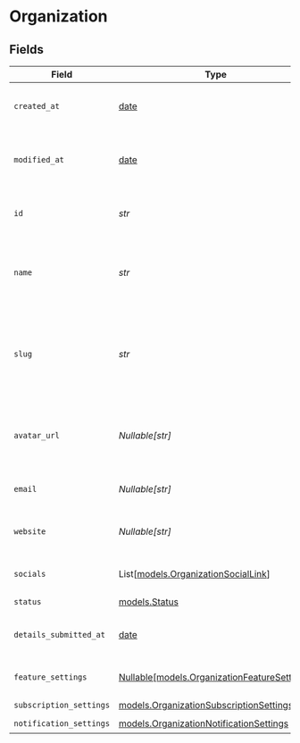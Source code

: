 # Organization


## Fields

| Field                                                                                    | Type                                                                                     | Required                                                                                 | Description                                                                              | Example                                                                                  |
| ---------------------------------------------------------------------------------------- | ---------------------------------------------------------------------------------------- | ---------------------------------------------------------------------------------------- | ---------------------------------------------------------------------------------------- | ---------------------------------------------------------------------------------------- |
| `created_at`                                                                             | [date](https://docs.python.org/3/library/datetime.html#date-objects)                     | :heavy_check_mark:                                                                       | Creation timestamp of the object.                                                        |                                                                                          |
| `modified_at`                                                                            | [date](https://docs.python.org/3/library/datetime.html#date-objects)                     | :heavy_check_mark:                                                                       | Last modification timestamp of the object.                                               |                                                                                          |
| `id`                                                                                     | *str*                                                                                    | :heavy_check_mark:                                                                       | The organization ID.                                                                     | 1dbfc517-0bbf-4301-9ba8-555ca42b9737                                                     |
| `name`                                                                                   | *str*                                                                                    | :heavy_check_mark:                                                                       | Organization name shown in checkout, customer portal, emails etc.                        |                                                                                          |
| `slug`                                                                                   | *str*                                                                                    | :heavy_check_mark:                                                                       | Unique organization slug in checkout, customer portal and credit card statements.        |                                                                                          |
| `avatar_url`                                                                             | *Nullable[str]*                                                                          | :heavy_check_mark:                                                                       | Avatar URL shown in checkout, customer portal, emails etc.                               |                                                                                          |
| `email`                                                                                  | *Nullable[str]*                                                                          | :heavy_check_mark:                                                                       | Public support email.                                                                    |                                                                                          |
| `website`                                                                                | *Nullable[str]*                                                                          | :heavy_check_mark:                                                                       | Official website of the organization.                                                    |                                                                                          |
| `socials`                                                                                | List[[models.OrganizationSocialLink](../models/organizationsociallink.md)]               | :heavy_check_mark:                                                                       | Links to social profiles.                                                                |                                                                                          |
| `status`                                                                                 | [models.Status](../models/status.md)                                                     | :heavy_check_mark:                                                                       | N/A                                                                                      |                                                                                          |
| `details_submitted_at`                                                                   | [date](https://docs.python.org/3/library/datetime.html#date-objects)                     | :heavy_check_mark:                                                                       | When the business details were submitted.                                                |                                                                                          |
| `feature_settings`                                                                       | [Nullable[models.OrganizationFeatureSettings]](../models/organizationfeaturesettings.md) | :heavy_check_mark:                                                                       | Organization feature settings                                                            |                                                                                          |
| `subscription_settings`                                                                  | [models.OrganizationSubscriptionSettings](../models/organizationsubscriptionsettings.md) | :heavy_check_mark:                                                                       | N/A                                                                                      |                                                                                          |
| `notification_settings`                                                                  | [models.OrganizationNotificationSettings](../models/organizationnotificationsettings.md) | :heavy_check_mark:                                                                       | N/A                                                                                      |                                                                                          |